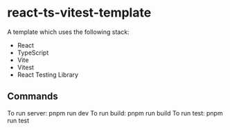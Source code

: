 # react-ts-vitest-template

A template which uses the following stack:

- React
- TypeScript
- Vite
- Vitest
- React Testing Library

## Commands

To run server: pnpm run dev
To run build: pnpm run build
To run test: pnpm run test
